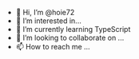 - 👋 Hi, I’m @hoie72
- 👀 I’m interested in...
- 🌱 I’m currently learning TypeScript
- 💞️ I’m looking to collaborate on ...
- 📫 How to reach me ...

<!---
hoie72/hoie72 is a ✨ special ✨ repository because its `README.md` (this file) appears on your GitHub profile.
You can click the Preview link to take a look at your changes.
--->
